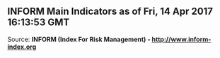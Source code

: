 ## INFORM Main Indicators as of Fri, 14 Apr 2017 16:13:53 GMT

Source: **INFORM (Index For Risk Management) - http://www.inform-index.org**